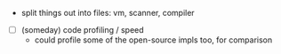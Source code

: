 - split things out into files: vm, scanner, compiler
- [ ] (someday) code profiling / speed
    - could profile some of the open-source impls too, for comparison

